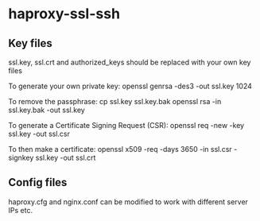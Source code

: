 haproxy-ssl-ssh
===============

Key files
---------

ssl.key, ssl.crt and authorized_keys should be replaced with your own key files

To generate your own private key:
    openssl genrsa -des3 -out ssl.key 1024

To remove the passphrase:
    cp ssl.key ssl.key.bak
    openssl rsa -in ssl.key.bak -out ssl.key

To generate a Certificate Signing Request (CSR):
    openssl req -new -key ssl.key -out ssl.csr

To then make a certificate:
    openssl x509 -req -days 3650 -in ssl.csr -signkey ssl.key -out ssl.crt

Config files
------------

haproxy.cfg and nginx.conf can be modified to work with different server IPs etc.
